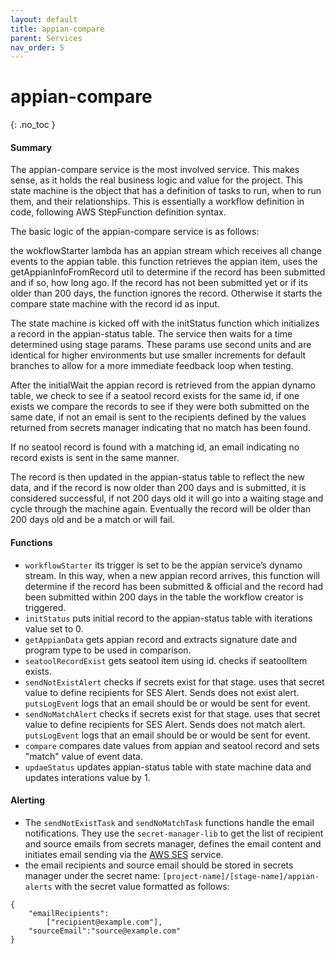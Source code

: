 ```yaml
---
layout: default
title: appian-compare
parent: Services
nav_order: 5
---
```


# appian-compare

{: .no_toc }

#### Summary

The  appian-compare service is the most involved service. This makes sense, as it holds the real business logic and value for the project. This state machine is the object that has a definition of tasks to run, when to run them, and their relationships. This is essentially a workflow definition in code, following AWS StepFunction definition syntax.

The basic logic of the appian-compare service is as follows:

the wokflowStarter lambda has an appian stream which receives all change events to the appian table. this function retrieves the appian item, uses the getAppianInfoFromRecord util to determine if the record has been submitted and if so, how long ago. If the record has not been submitted yet or if its older than 200 days, the function ignores the record. Otherwise it starts the compare state machine with the record id as input.

The state machine is kicked off with the initStatus function which initializes a record in the appian-status table.
The service then waits for a time determined using stage params. These params use second units and are identical for higher environments but use smaller increments for default branches to allow for a more immediate feedback loop when testing.

After the initialWait the appian record is retrieved from the appian dynamo table, we check to see if a seatool record exists for the same id, if one exists we compare the records to see if they were both submitted on the same date, if not an email is sent to the recipients defined by the values returned from secrets manager indicating that no match has been found.

If no seatool record is found with a matching id, an email indicating no record exists is sent in the same manner.

The record is then updated in the appian-status table to reflect the new data, and if the record is now older than 200 days and is submitted, it is considered successful, if not 200 days old it will go into a waiting stage and cycle through the machine again. Eventually the record will be older than 200 days old and be a match or will fail.

#### Functions

- `workflowStarter` its trigger is set to be the appian service’s dynamo stream. In this way, when a new appian record arrives, this function will determine if the record has been submitted & official and the record had been submitted within 200 days in the table the workflow creator is triggered.
- `initStatus` puts initial record to the appian-status table with iterations value set to 0.
- `getAppianData` gets appian record and extracts signature date and program type to be used in comparison.
- `seatoolRecordExist` gets seatool item using id. checks if seatoolItem exists.
- `sendNotExistAlert` checks if secrets exist for that stage. uses that secret value to define recipients for SES Alert. Sends does not exist alert. `putsLogEvent` logs that an email should be or would be sent for event.
- `sendNoMatchAlert` checks if secrets exist for that stage. uses that secret value to define recipients for SES Alert. Sends does not match alert. `putsLogEvent` logs that an email should be or would be sent for event.
- `compare` compares date values from appian and seatool record and sets "match" value of event data.
- `updaeStatus` updates appian-status table with state machine data and updates interations value by 1.

#### Alerting
- The `sendNotExistTask` and `sendNoMatchTask` functions handle the email notifications. They use the `secret-manager-lib` to get the list of recipient and source emails from secrets manager, defines the email content and initiates email sending via the [AWS SES](https://aws.amazon.com/ses/) service.
- the email recipients and source email should be stored in secrets manager under the secret name: `[project-name]/[stage-name]/appian-alerts` with the secret value formatted as follows:

```
{
    "emailRecipients":
        ["recipient@example.com"],
    "sourceEmail":"source@example.com"
}
```
